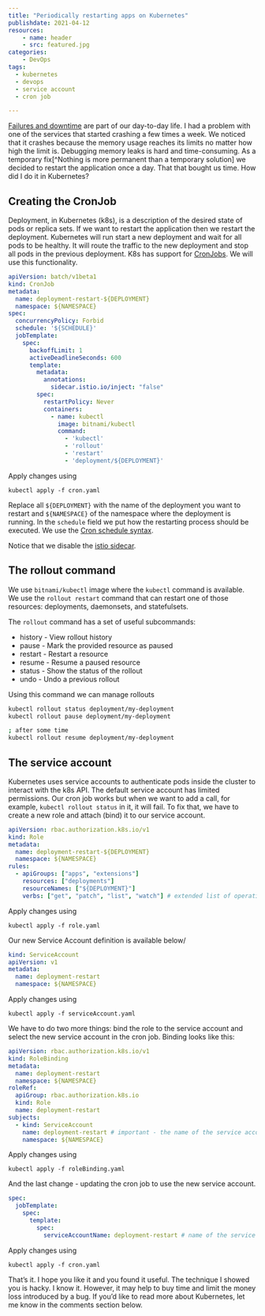 ```yaml
---
title: "Periodically restarting apps on Kubernetes"
publishdate: 2021-04-12
resources:
    - name: header
    - src: featured.jpg
categories:
    - DevOps
tags:
  - kubernetes
  - devops
  - service account
  - cron job

---
```


[Failures and downtime](https://developer20.com/unavailability-is-fine/) are part of our day-to-day life. I had a problem with one of the services that started crashing a few times a week. We noticed that it crashes because the memory usage reaches its limits no matter how high the limit is. Debugging memory leaks is hard and time-consuming. As a temporary fix[^Nothing is more permanent than a temporary solution] we decided to restart the application once a day. That that bought us time. How did I do it in Kubernetes?

## Creating the CronJob
Deployment, in Kubernetes (k8s), is a description of the desired state of pods or replica sets. If we want to restart the application then we restart the deployment. Kubernetes will run start a new deployment and wait for all pods to be healthy. It will route the traffic to the new deployment and stop all pods in the previous deployment. K8s has support for [CronJobs](https://kubernetes.io/docs/concepts/workloads/controllers/cron-jobs/). We will use this functionality.

```yaml
apiVersion: batch/v1beta1
kind: CronJob
metadata:
  name: deployment-restart-${DEPLOYMENT}
  namespace: ${NAMESPACE}
spec:
  concurrencyPolicy: Forbid
  schedule: '${SCHEDULE}'
  jobTemplate:
    spec:
      backoffLimit: 1
      activeDeadlineSeconds: 600
      template:
        metadata:
          annotations:
            sidecar.istio.io/inject: "false"
        spec:
          restartPolicy: Never
          containers:
            - name: kubectl
              image: bitnami/kubectl
              command:
                - 'kubectl'
                - 'rollout'
                - 'restart'
                - 'deployment/${DEPLOYMENT}'
```

Apply changes using
```
kubectl apply -f cron.yaml
```

Replace all `${DEPLOYMENT}` with the name of the deployment you want to restart and `${NAMESPACE}` of the namespace where the deployment is running. In the `schedule` field we put how the restarting process should be executed. We use the [Cron schedule syntax](https://kubernetes.io/docs/concepts/workloads/controllers/cron-jobs/#cron-schedule-syntax).

Notice that we disable the [istio sidecar](https://istio.io/latest/docs/setup/additional-setup/sidecar-injection/).

## The rollout command
We use `bitnami/kubectl` image where the `kubectl` command is available. We use the `rollout restart` command that can restart one of those resources: deployments, daemonsets, and statefulsets.

The `rollout` command has a set of useful subcommands:
* history - View rollout history
* pause - Mark the provided resource as paused
* restart - Restart a resource
* resume - Resume a paused resource
* status - Show the status of the rollout
* undo - Undo a previous rollout

Using this command we can manage rollouts

```sh
kubectl rollout status deployment/my-deployment
kubectl rollout pause deployment/my-deployment

; after some time
kubectl rollout resume deployment/my-deployment
```

## The service account

Kubernetes uses service accounts to authenticate pods inside the cluster to interact with the k8s API. The default service account has limited permissions. Our cron job works but when we want to add a call, for example, `kubectl rollout status` in it, it will fail. To fix that, we have to create a new role and attach (bind) it to our service account.

```yaml
apiVersion: rbac.authorization.k8s.io/v1
kind: Role
metadata:
  name: deployment-restart-${DEPLOYMENT}
  namespace: ${NAMESPACE}
rules:
  - apiGroups: ["apps", "extensions"]
    resources: ["deployments"]
    resourceNames: ["${DEPLOYMENT}"]
    verbs: ["get", "patch", "list", "watch"] # extended list of operations
```

Apply changes using
```
kubectl apply -f role.yaml
```
Our new Service Account definition is available below/

```yaml
kind: ServiceAccount
apiVersion: v1
metadata:
  name: deployment-restart
  namespace: ${NAMESPACE}
```

Apply changes using
```
kubectl apply -f serviceAccount.yaml
```

We have to do two more things: bind the role to the service account and select the new service account in the cron job. Binding looks like this:

```yaml
apiVersion: rbac.authorization.k8s.io/v1
kind: RoleBinding
metadata:
  name: deployment-restart
  namespace: ${NAMESPACE}
roleRef:
  apiGroup: rbac.authorization.k8s.io
  kind: Role
  name: deployment-restart
subjects:
  - kind: ServiceAccount
    name: deployment-restart # important - the name of the service account
    namespace: ${NAMESPACE}
```

Apply changes using
```
kubectl apply -f roleBinding.yaml
```

And the last change - updating the cron job to use the new service account.

```yaml
spec:
  jobTemplate:
    spec:
      template:
        spec:
          serviceAccountName: deployment-restart # name of the service
```

Apply changes using
```
kubectl apply -f cron.yaml
```

That’s it. I hope you like it and you found it useful. The technique I showed you is hacky. I know it. However, it may help to buy time and limit the money loss introduced by a bug. If you’d like to read more about Kubernetes, let me know in the comments section below.
